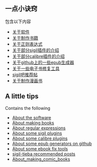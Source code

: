 ## 一点小诀窍
包含以下内容
- [关于软件](https://github.com/xiaxi626/epub-study/blob/master/tips/About_software.md)
- [关于制作书籍](https://github.com/xiaxi626/epub-study/blob/master/tips/About_making_books.md)
- [关于正则表达式](https://github.com/xiaxi626/epub-study/blob/master/tips/About_regular_expression.md)
- [关于部分sigil插件的介绍](https://github.com/xiaxi626/epub-study/blob/master/tips/About_sigil_plugins.md)
- [关于部分calibre插件的介绍](https://github.com/xiaxi626/epub-study/blob/master/tips/About_calibre_plugins.md)
- [关于github上的一些epub生成器](https://github.com/xiaxi626/epub-study/blob/master/tips/About_epub_generators.md)
- [关于一些电子书修复工具](https://github.com/xiaxi626/epub-study/blob/master/tips/About_ebook_fix.md)
- [sigil吧推荐帖](https://github.com/xiaxi626/epub-study/blob/master/tips/sigil-tieba.md)
- [关于制作漫画书](https://github.com/xiaxi626/epub-study/blob/master/tips/About_making_comic_books.md)

## A little tips
Contains the following
- [About the software](https://github.com/xiaxi626/epub-study/blob/master/tips/About_software.md)
- [About making books](https://github.com/xiaxi626/epub-study/blob/master/tips/About_making_books.md)
- [About regular expressions](https://github.com/xiaxi626/epub-study/blob/master/tips/About_regular_expression.md)
- [About some sigil plugins](https://github.com/xiaxi626/epub-study/blob/master/tips/About_sigil_plugins.md)
- [About some calibre plugins](https://github.com/xiaxi626/epub-study/blob/master/tips/About_calibre_plugins.md)
- [About some epub generators on github](https://github.com/xiaxi626/epub-study/blob/master/tips/About_epub_generators.md)
- [About some ebook fix tools](https://github.com/xiaxi626/epub-study/blob/master/tips/About_ebook_fix.md)
- [sigil-tieba recommended posts](https://github.com/xiaxi626/epub-study/blob/master/tips/sigil-tieba.md)
- [About_making_comic_books](https://github.com/xiaxi626/epub-study/blob/master/tips/About_making_comic_books.md)
